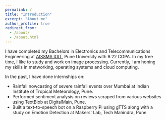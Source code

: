 ```yaml
---
permalink: /
title: "Introduction"
excerpt: "About me"
author_profile: true
redirect_from: 
  - /about/
  - /about.html
---
```


I have completed my Bachelors in Electronics and Telecommunications Engineering at [AISSMS IOIT](https://aissmsioit.org/), Pune University with 9.22 CGPA. In my free time, I like to study and work on image processing. Currently, I am honing my skills in metworking, operating systems and cloud computing.

In the past, I have done internships on:
* Rainfall nowcasting of severe rainfall events over Mumbai at Indian Institute of Tropical Meteorology, Pune.
* Performed sentiment analysis on reviews scraped from various websites using TextBlob at DigitalMain, Pune.
* Built a text-to-speech bot on a Raspberry Pi using gTTS along with a study on Emotion Detection at Makers' Lab, Tech Mahindra, Pune.  

